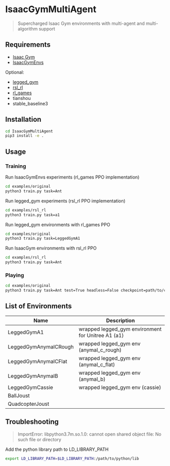 # IsaacGymMultiAgent

> Supercharged Isaac Gym environments with multi-agent and multi-algorithm support

## Requirements

- [Isaac Gym](https://developer.nvidia.com/isaac-gym)
- [IsaacGymEnvs](https://github.com/NVIDIA-Omniverse/IsaacGymEnvs)

Optional:

- [legged_gym](https://github.com/leggedrobotics/legged_gym)
- [rsl_rl](https://github.com/leggedrobotics/rsl_rl)
- [rl_games](https://github.com/Denys88/rl_games)
- tianshou
- stable_baseline3

## Installation

```bash
cd IsaacGymMultiAgent
pip3 install -e .
```

## Usage

### Training

Run IsaacGymEnvs experiments (rl_games PPO implementation)

```bash
cd examples/original
python3 train.py task=Ant
```

Run legged_gym experiments (rsl_rl PPO implementation)

```bash
cd examples/rsl_rl
python3 train.py task=a1
```

Run legged_gym environments with rl_games PPO

```bash
cd examples/original
python3 train.py task=LeggedGymA1
```

Run IsaacGym environments with rsl_rl PPO

```bash
cd examples/rsl_rl
python3 train.py task=Ant
```

### Playing

```bash
cd examples/original
python3 train.py task=Ant test=True headless=False checkpoint=path/to/checkpoint.pt
```

## List of Environments

| Name                  | Description                                        |
| --------------------- | -------------------------------------------------- |
| LeggedGymA1           | wrapped legged_gym environment for Unitree A1 (a1) |
| LeggedGymAnymalCRough | wrapped legged_gym env (anymal_c_rough)            |
| LeggedGymAnymalCFlat  | wrapped legged_gym env (anymal_c_flat)             |
| LeggedGymAnymalB      | wrapped legged_gym env (anymal_b)                  |
| LeggedGymCassie       | wrapped legged_gym env (cassie)                    |
| BallJoust             |                                                    |
| QuadcopterJoust       |                                                    |

## Troubleshooting

> ImportError: libpython3.7m.so.1.0: cannot open shared object file: No such file or directory

Add the python library path to LD_LIBRARY_PATH

```bash
export LD_LIBRARY_PATH=$LD_LIBRARY_PATH:/path/to/python/lib
```
